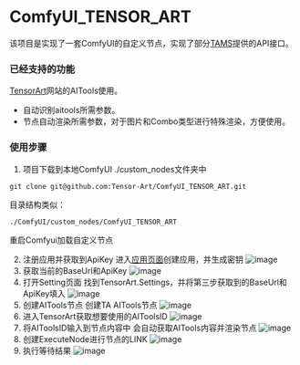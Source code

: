 # ComfyUI_TENSOR_ART
该项目是实现了一套ComfyUI的自定义节点，实现了部分[TAMS](https://tams.tensor.art/)提供的API接口。

### 已经支持的功能
[TensorArt](https://tensor.art)网站的AITools使用。
- 自动识别aitools所需参数。
- 节点自动渲染所需参数，对于图片和Combo类型进行特殊渲染，方便使用。

### 使用步骤
1. 项目下载到本地ComfyUI ./custom_nodes文件夹中
```
git clone git@github.com:Tensor-Art/ComfyUI_TENSOR_ART.git
```
目录结构类似：
```
./ComfyUI/custom_nodes/ComfyUI_TENSOR_ART
```
重启Comfyui加载自定义节点

2. 注册应用并获取到ApiKey
进入[应用页面](https://tams.tensor.art/apps)创建应用，并生成密钥
![image](https://github.com/user-attachments/assets/ed5b1c98-7644-46cb-adc9-f797924372a7)
3. 获取当前的BaseUrl和ApiKey
![image](https://github.com/user-attachments/assets/a2a7c83d-a7ac-4184-bc57-0a5c34e3a6a9)
4. 打开Setting页面
找到TensorArt.Settings，并将第三步获取到的BaseUrl和ApiKey填入
![image](https://github.com/user-attachments/assets/e14994ec-356b-4a93-81c6-8e73771dccec)
5. 创建AITools节点
创建TA AITools节点
![image](https://github.com/user-attachments/assets/e536412b-8f21-408c-b659-10edf5c0025f)
6. 进入TensorArt获取想要使用的AIToolsID
![image](https://github.com/user-attachments/assets/f3cac147-290f-43cc-8c91-4ef741095876)
7. 将AIToolsID输入到节点内容中
会自动获取AITools内容并渲染节点
![image](https://github.com/user-attachments/assets/124df587-0e60-4446-bdfa-85b18a563df8)
8. 创建ExecuteNode进行节点的LINK
![image](https://github.com/user-attachments/assets/d6f90446-3a6c-4318-b0fd-04e6002a9a36)
9. 执行等待结果
![image](https://github.com/user-attachments/assets/2d0afeea-05be-4bb3-94e6-f1ba75004600)



